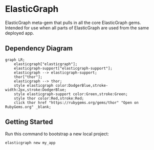 # ElasticGraph

ElasticGraph meta-gem that pulls in all the core ElasticGraph gems. Intended for use when all
parts of ElasticGraph are used from the same deployed app.

## Dependency Diagram

```mermaid
graph LR;
    elasticgraph["elasticgraph"];
    elasticgraph-support["elasticgraph-support"];
    elasticgraph --> elasticgraph-support;
    thor["thor"];
    elasticgraph --> thor;
    style elasticgraph color:DodgerBlue,stroke-width:2px,stroke:DodgerBlue;
    style elasticgraph-support color:Green,stroke:Green;
    style thor color:Red,stroke:Red;
    click thor href "https://rubygems.org/gems/thor" "Open on RubyGems.org" _blank;
```

## Getting Started

Run this command to bootstrap a new local project:

```bash
elasticgraph new my_app
```
